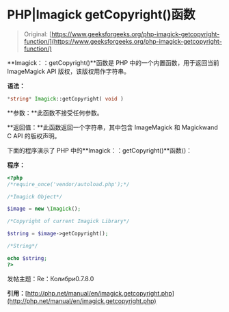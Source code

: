 # PHP|Imagick getCopyright()函数

> Original: [https://www.geeksforgeeks.org/php-imagick-getcopyright-function/](https://www.geeksforgeeks.org/php-imagick-getcopyright-function/)

**Imagick：：getCopyright()**函数是 PHP 中的一个内置函数，用于返回当前 ImageMagick API 版权，该版权用作字符串。

**语法：**

```php
*string* Imagick::getCopyright( void )
```

**参数：**此函数不接受任何参数。

**返回值：**此函数返回一个字符串，其中包含 ImageMagick 和 Magickwand C API 的版权声明。

下面的程序演示了 PHP 中的**Imagick：：getCopyright()**函数()：

**程序：**

```php
<?php 
/*require_once('vendor/autoload.php');*/ 

/*Imagick Object*/

$image = new \Imagick();

/*Copyright of current Imagick Library*/

$string = $image->getCopyright();

/*String*/

echo $string;
?>
```

发帖主题：Re：Колибри0.7.8.0

**引用：**[http://php.net/manual/en/imagick.getcopyright.php](http://php.net/manual/en/imagick.getcopyright.php)